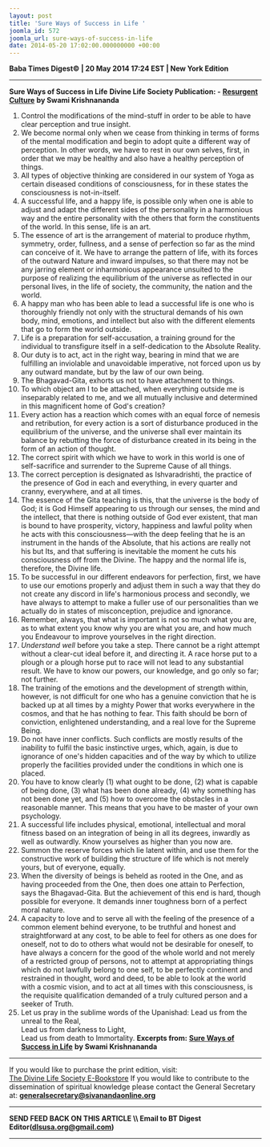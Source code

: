 ```yaml
---
layout: post
title: 'Sure Ways of Success in Life '
joomla_id: 572
joomla_url: sure-ways-of-success-in-life
date: 2014-05-20 17:02:00.000000000 +00:00
---
```

**Baba Times Digest© | 20 May 2014 17:24 EST | New York Edition**
* * *
**Sure Ways of Success in Life**
**Divine Life Society Publication: -** [**Resurgent Culture**](http://www.swami-krishnananda.org/cult/cult_3.html) **by Swami Krishnananda**
1. Control the modifications of the mind-stuff in order to be able to have clear perception and true insight.
2. We become normal only when we cease from thinking in terms of forms of the mental modification and begin to adopt quite a different way of perception. In other words, we have to rest in our own selves, first, in order that we may be healthy and also have a healthy perception of things.
3. All types of objective thinking are considered in our system of Yoga as certain diseased conditions of consciousness, for in these states the consciousness is not-in-itself.
4. A successful life, and a happy life, is possible only when one is able to adjust and adapt the different sides of the personality in a harmonious way and the entire personality with the others that form the constituents of the world. In this sense, life is an art.
5. The essence of art is the arrangement of material to produce rhythm, symmetry, order, fullness, and a sense of perfection so far as the mind can conceive of it. We have to arrange the pattern of life, with its forces of the outward Nature and inward impulses, so that there may not be any jarring element or inharmonious appearance unsuited to the purpose of realizing the equilibrium of the universe as reflected in our personal lives, in the life of society, the community, the nation and the world.
6. A happy man who has been able to lead a successful life is one who is thoroughly friendly not only with the structural demands of his own body, mind, emotions, and intellect but also with the different elements that go to form the world outside.
7. Life is a preparation for self-accusation, a training ground for the individual to transfigure itself in a self-dedication to the Absolute Reality.
8. Our duty is to act, act in the right way, bearing in mind that we are fulfilling an inviolable and unavoidable imperative, not forced upon us by any outward mandate, but by the law of our own being.
9. The Bhagavad-Gita, exhorts us not to have attachment to things.
10. To which object am I to be attached, when everything outside me is inseparably related to me, and we all mutually inclusive and determined in this magnificent home of God's creation?
11. Every action has a reaction which comes with an equal force of nemesis and retribution, for every action is a sort of disturbance produced in the equilibrium of the universe, and the universe shall ever maintain its balance by rebutting the force of disturbance created in its being in the form of an action of thought.
12. The correct spirit with which we have to work in this world is one of self-sacrifice and surrender to the Supreme Cause of all things.
13. The correct perception is designated as Ishvaradrishti, the practice of the presence of God in each and everything, in every quarter and cranny, everywhere, and at all times.
14. The essence of the Gita teaching is this, that the universe is the body of God; it is God Himself appearing to us through our senses, the mind and the intellect, that there is nothing outside of God ever existent, that man is bound to have prosperity, victory, happiness and lawful polity when he acts with this consciousness—with the deep feeling that he is an instrument in the hands of the Absolute, that his actions are really not his but Its, and that suffering is inevitable the moment he cuts his consciousness off from the Divine. The happy and the normal life is, therefore, the Divine life.
15. To be successful in our different endeavors for perfection, first, we have to use our emotions properly and adjust them in such a way that they do not create any discord in life's harmonious process and secondly, we have always to attempt to make a fuller use of our personalities than we actually do in states of misconception, prejudice and ignorance.
16. Remember, always, that what is important is not so much what you are, as to what extent you know why you are what you are, and how much you Endeavour to improve yourselves in the right direction.
17. _Understand well_ before you take a step. There cannot be a right attempt without a clear-cut ideal before it, and directing it. A race horse put to a plough or a plough horse put to race will not lead to any substantial result. We have to know our powers, our knowledge, and go only so far; not further.
18. The training of the emotions and the development of strength within, however, is not difficult for one who has a genuine conviction that he is backed up at all times by a mighty Power that works everywhere in the cosmos, and that he has nothing to fear. This faith should be born of conviction, enlightened understanding, and a real love for the Supreme Being.
19. Do not have inner conflicts. Such conflicts are mostly results of the inability to fulfil the basic instinctive urges, which, again, is due to ignorance of one's hidden capacities and of the way by which to utilize properly the facilities provided under the conditions in which one is placed.
20. You have to know clearly (1) what ought to be done, (2) what is capable of being done, (3) what has been done already, (4) why something has not been done yet, and (5) how to overcome the obstacles in a reasonable manner. This means that you have to be master of your own psychology.
21. A successful life includes physical, emotional, intellectual and moral fitness based on an integration of being in all its degrees, inwardly as well as outwardly. Know yourselves as higher than you now are.
22. Summon the reserve forces which lie latent within, and use them for the constructive work of building the structure of life which is not merely yours, but of everyone, equally.
23. When the diversity of beings is beheld as rooted in the One, and as having proceeded from the One, then does one attain to Perfection, says the Bhagavad-Gita. But the achievement of this end is hard, though possible for everyone. It demands inner toughness born of a perfect moral nature.
24. A capacity to love and to serve all with the feeling of the presence of a common element behind everyone, to be truthful and honest and straightforward at any cost, to be able to feel for others as one does for oneself, not to do to others what would not be desirable for oneself, to have always a concern for the good of the whole world and not merely of a restricted group of persons, not to attempt at appropriating things which do not lawfully belong to one self, to be perfectly continent and restrained in thought, word and deed, to be able to look at the world with a cosmic vision, and to act at all times with this consciousness, is the requisite qualification demanded of a truly cultured person and a seeker of Truth.
25. Let us pray in the sublime words of the Upanishad:
Lead us from the unreal to the Real,   
 Lead us from darkness to Light,   
 Lead us from death to Immortality.
**Excerpts from:**
[**Sure Ways of Success in Life**](http://www.swami-krishnananda.org/cult/cult_3.html) **by Swami Krishnananda**
  
* * *  
If you would like to purchase the print edition, visit:   
[The Divine Life Society E-Bookstore](http://www.dlshq.org/download/download.htm)
If you would like to contribute to the dissemination of spiritual knowledge please contact the General Secretary at:
[**generalsecretary@sivanandaonline.org**](mailto:generalsecretary@sivanandaonline.org?subject=Contribution%20to%20Dissemination%20of%20Spiritual%20Knowledge)
* * *
**SEND FEED BACK ON THIS ARTICLE \\\ Email to BT Digest Editor[](mailto:dlsusa.org@gmail.com?subject=DLS%20Posts)(dlsusa.org@gmail.com)**
* * *
  
